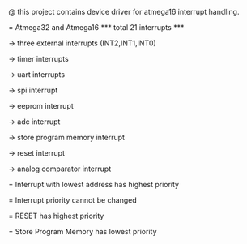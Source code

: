 @ this project contains device driver for atmega16 interrupt handling.


= Atmega32 and Atmega16
***     total 21 interrupts     ***

-> three external interrupts (INT2,INT1,INT0)

-> timer interrupts

-> uart interrupts

-> spi interrupt

-> eeprom interrupt

-> adc interrupt

-> store program memory interrupt

-> reset interrupt

-> analog comparator interrupt



= Interrupt with lowest address has highest priority

= Interrupt priority cannot be changed

= RESET has highest priority

= Store Program Memory has lowest priority
